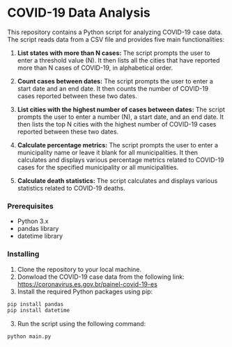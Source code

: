 # COVID-19 Data Analysis

This repository contains a Python script for analyzing COVID-19 case data. The script reads data from a CSV file and provides five main functionalities:

1. **List states with more than N cases:** The script prompts the user to enter a threshold value (N). It then lists all the cities that have reported more than N cases of COVID-19, in alphabetical order.

2. **Count cases between dates:** The script prompts the user to enter a start date and an end date. It then counts the number of COVID-19 cases reported between these two dates.

3. **List cities with the highest number of cases between dates:** The script prompts the user to enter a number (N), a start date, and an end date. It then lists the top N cities with the highest number of COVID-19 cases reported between these two dates.

4. **Calculate percentage metrics:** The script prompts the user to enter a municipality name or leave it blank for all municipalities. It then calculates and displays various percentage metrics related to COVID-19 cases for the specified municipality or all municipalities.

5. **Calculate death statistics:** The script calculates and displays various statistics related to COVID-19 deaths.

### Prerequisites

- Python 3.x
- pandas library
- datetime library

### Installing

1. Clone the repository to your local machine.
2. Donwload the COVID-19 case data from the following link: https://coronavirus.es.gov.br/painel-covid-19-es
3. Install the required Python packages using pip:

```bash
pip install pandas
pip install datetime
```
3. Run the script using the following command:

```bash
python main.py
```